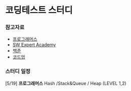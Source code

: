 # 코딩테스트 스터디

### 참고자료
- [프로그래머스](https://programmers.co.kr/learn/challenges?tab=algorithm_practice_kit)
- [SW Expert Academy](https://swexpertacademy.com/main/learn/course/subjectList.do?courseId=AVuPDN86AAXw5UW6)
- [백준](https://www.acmicpc.net/)
- [코드업](https://codeup.kr/problemsetsol.php?psid=23)

### 스터디 일정
[5/19]  **프로그래머스** Hash /Stack&Queue / Heap (LEVEL 1,2)
